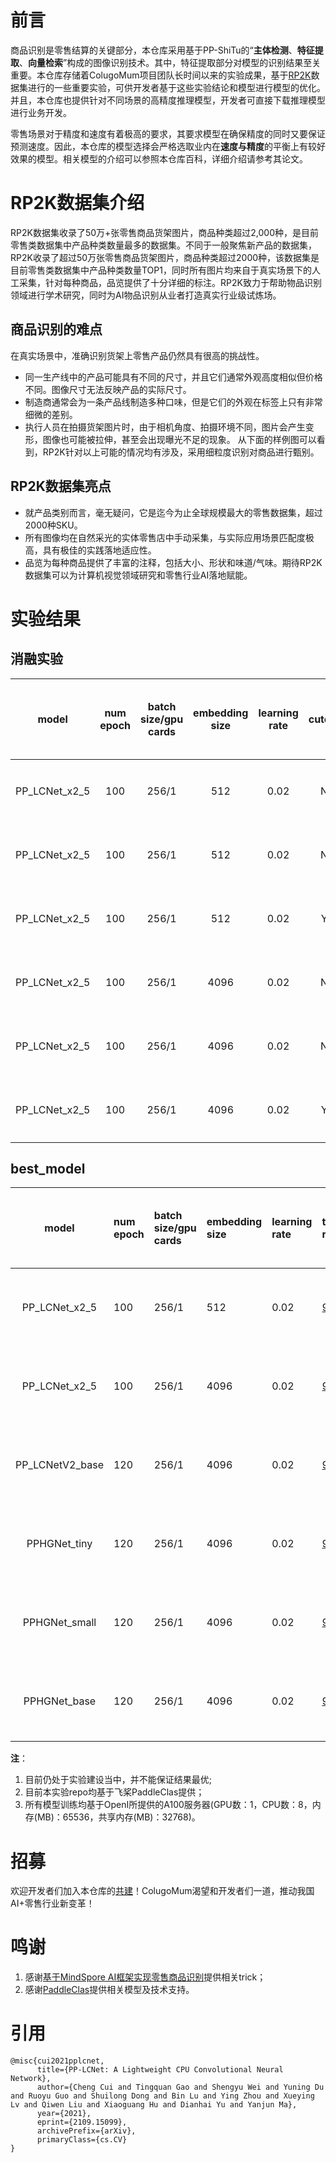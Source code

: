 # 前言
商品识别是零售结算的关键部分，本仓库采用基于PP-ShiTu的“**主体检测**、**特征提取**、**向量检索**”构成的图像识别技术。其中，特征提取部分对模型的识别结果至关重要。本仓库存储着ColugoMum项目团队长时间以来的实验成果，基于[RP2K](https://git.openi.org.cn/ColugoMum/Exprements-public/datasets)数据集进行的一些重要实验，可供开发者基于这些实验结论和模型进行模型的优化。并且，本仓库也提供针对不同场景的高精度推理模型，开发者可直接下载推理模型进行业务开发。

零售场景对于精度和速度有着极高的要求，其要求模型在确保精度的同时又要保证预测速度。因此，本仓库的模型选择会严格选取业内在**速度与精度**的平衡上有较好效果的模型。相关模型的介绍可以参照本仓库百科，详细介绍请参考其论文。

# RP2K数据集介绍
RP2K数据集收录了50万+张零售商品货架图片，商品种类超过2,000种，是目前零售类数据集中产品种类数量最多的数据集。不同于一般聚焦新产品的数据集，RP2K收录了超过50万张零售商品货架图片，商品种类超过2000种，该数据集是目前零售类数据集中产品种类数量TOP1，同时所有图片均来自于真实场景下的人工采集，针对每种商品，品览提供了十分详细的标注。RP2K致力于帮助物品识别领域进行学术研究，同时为AI物品识别从业者打造真实行业级试炼场。

## 商品识别的难点
在真实场景中，准确识别货架上零售产品仍然具有很高的挑战性。

- 同一生产线中的产品可能具有不同的尺寸，并且它们通常外观高度相似但价格不同。图像尺寸无法反映产品的实际尺寸。
- 制造商通常会为一条产品线制造多种口味，但是它们的外观在标签上只有非常细微的差别。
- 执行人员在拍摄货架图片时，由于相机角度、拍摄环境不同，图片会产生变形，图像也可能被拉伸，甚至会出现曝光不足的现象。 从下面的样例图可以看到，RP2K针对以上可能的情况均有涉及，采用细粒度识别对商品进行甄别。

## RP2K数据集亮点
- 就产品类别而言，毫无疑问，它是迄今为止全球规模最大的零售数据集，超过2000种SKU。
- 所有图像均在自然采光的实体零售店中手动采集，与实际应用场景匹配度极高，具有极佳的实践落地适应性。
- 品览为每种商品提供了丰富的注释，包括大小、形状和味道/气味。期待RP2K数据集可以为计算机视觉领域研究和零售行业AI落地赋能。

# 实验结果

## 消融实验
 |  model  | num epoch |  batch size/gpu cards |embedding size  | learning rate  |  cutout  |  RandomErasing  |  测试分辨率  |  top1 recall  | 配置文件 |
 | :----: | :----: | :----: | :----: | :----: | :----: | :----: | :----: | :----: | :----: |
  | PP_LCNet_x2_5 | 100 | 256/1 |  512  |  0.02 |  N  |  N  |  224  | [96.40%](./model/Pre-trained_Model/PPLCNET_x_2_5/PPLCNet_x_2_5-base-log.txt) | [配置文件]() |
   | PP_LCNet_x2_5 | 100 | 256/1 |  512  |  0.02 |  N  |  N  |  288  | [96.76%](./model/Pre-trained_Model/PPLCNET_x_2_5/288-log.txt) | [配置文件]() |
 | PP_LCNet_x2_5 | 100 | 256/1 |  512  |  0.02 |  Y  |  N  |  288  | [96.90%](./model/Pre-trained_Model/PPLCNET_x_2_5/PPLCNET_x_2_5-512-log.txt) | [配置文件](https://git.openi.org.cn/ColugoMum/Exprements-public/src/branch/main/PaddleClas/ppcls/configs/Exprements/PPLCNet_x_2_5/PPLCNet_x_2_5-512-0.02-256-cutout.yaml) |
 | PP_LCNet_x2_5 | 100 | 256/1 |  4096  |  0.02 |  N  |  N  |  288  | [96.79%]() | [配置文件](./PaddleClas/ppcls/configs/Exprements/PPLCNet_x_2_5/PPLCNet_x_2_5-4096-0.02-256.yaml) |
 | PP_LCNet_x2_5 | 100 | 256/1 |  4096  |  0.02 |  N  |  Y  |  288  | [96.87%](./model/Pre-trained_Model/PPLCNET_x_2_5/RandomErasing-log.txt) | [配置文件](./PaddleClas/ppcls/configs/Exprements/PPLCNet_x_2_5/PPLCNet_x_2_5-4096-0.02-256-RandomErasing.yaml) | 
 | PP_LCNet_x2_5 | 100 | 256/1 |  4096  |  0.02 |  Y  |  N  |  288  | [96.91%](./model/Pre-trained_Model/PPLCNET_x_2_5/PPLCNET_x_2_5-4096-log.txt) | [配置文件](./PaddleClas/ppcls/configs/Exprements/PPLCNet_x_2_5/PPLCNet_x_2_5-4096-0.02-256-cutout.yaml) |

## best_model
 |  model  | num epoch |  batch size/gpu cards |embedding size  |  learning rate  |  top1 recall  | 配置文件 | 预训练模型 | 推理模型 |
 | :----: | :---- | :---- | :---- | :---- | :---- | :---- | :---- | :---- |
  | PP_LCNet_x2_5 | 100 | 256/1 |  512  |  0.02 | [96.90%](./model/Pre-trained_Model/PPLCNET_x_2_5/PPLCNET_x_2_5-512-log.txt) | [配置文件](./model/Pre-trained_Model/PPLCNET_x_2_5/PPLCNET_x_2_5-512-log.txt) | [预训练模型](https://git.openi.org.cn/ColugoMum/Exprements-public.git/info/lfs/objects/eb83176fa119f9a82cabc142f1ff64b3a474649ea03da627f1b985afb3a43e8f/UFBMQ05FVF94XzJfNS01MTIucGRwYXJhbXM) | [推理模型](https://github.com/ColugoMum/Exprements/blob/main/model/Inference_Model/PPLCNET_x_2_5-512.tar.gz?raw=true) |
 | PP_LCNet_x2_5 | 100 | 256/1 |  4096  | 0.02 | [96.91%](./model/Pre-trained_Model/PPLCNET_x_2_5/PPLCNET_x_2_5-log.txt) | [配置文件](./PaddleClas/ppcls/configs/GeneralRecognition/PPLCNet_x2_5.yaml) | [预训练模型](https://git.openi.org.cn/ColugoMum/Exprements-public.git/info/lfs/objects/a321114d58933caa84479e259aff3a49105cde2e006b729f3404f93671cd4632/UFBMQ05FVF94XzJfNS5wZHBhcmFtcw) | [推理模型](https://git.openi.org.cn/ColugoMum/Exprements-public/src/branch/main/model/Inference_Model/PPLCNET_x_2_5-4096.tar.gz) |
 | PP_LCNetV2_base | 120 | 256/1 |  4096   | 0.02 | [96.85%](./model/Pre-trained_Model/PPLCNETV2_base/PPLCNETV2_base-log.txt) | [配置文件]() | [预训练模型](https://git.openi.org.cn/ColugoMum/Exprements-public.git/info/lfs/objects/fda75806c471bec38012eed4f2206b0eda409ff442edcd15001ae0193a5c3c2a/UFBMQ05FVFYyX2Jhc2UucGRwYXJhbXM) | 推理模型 |
 | PPHGNet_tiny | 120 | 256/1 |  4096   | 0.02 | [96.87%](./main/model/Pre-trained_Model/PPHGNET_tiny/PPHGNET_tiny-log.txt) | [配置文件]() | [预训练模型](https://git.openi.org.cn/ColugoMum/Exprements-public.git/info/lfs/objects/64bf9a3500a42e3dc5e08570b3d64d2f10cb5b2f09b28c65a04c7e044182241b/UFBIR05FVF90aW55LnBkcGFyYW1z) | 推理模型 |
 | PPHGNet_small | 120 | 256/1 |  4096   | 0.02 | [96.87%](./model/Pre-trained_Model/PPHGNET_small/PPHGNET_small-log.txt) | [配置文件]() | [预训练模型](https://git.openi.org.cn/ColugoMum/Exprements-public.git/info/lfs/objects/977839304d664a9820c68ac8be2552360b9a32412f94df87607038e0048cc659/UFBIR05FVF9zbWFsbC5wZHBhcmFtcw) | 推理模型 |
 | PPHGNet_base | 120 | 256/1 |  4096   | 0.02 | [96.88%]() | [配置文件]() | [预训练模型]() | 推理模型 |

**注**：
1. 目前仍处于实验建设当中，并不能保证结果最优;
2. 目前本实验repo均基于飞桨PaddleClas提供；
3. 所有模型训练均基于OpenI所提供的A100服务器(GPU数：1，CPU数：8，内存(MB)：65536，共享内存(MB)：32768)。

# 招募
欢迎开发者们加入本仓库的[共建](https://github.com/ColugoMum/Exprements/issues/1)！ColugoMum渴望和开发者们一道，推动我国AI+零售行业新变革！

# 鸣谢
1. 感谢[基于MindSpore AI框架实现零售商品识别](https://github.com/pprp/GoodsRecognition.MindSpore)提供相关trick；
2. 感谢[PaddleClas](https://github.com/PaddlePaddle/PaddleClas)提供相关模型及技术支持。

# 引用
```
@misc{cui2021pplcnet,
      title={PP-LCNet: A Lightweight CPU Convolutional Neural Network}, 
      author={Cheng Cui and Tingquan Gao and Shengyu Wei and Yuning Du and Ruoyu Guo and Shuilong Dong and Bin Lu and Ying Zhou and Xueying Lv and Qiwen Liu and Xiaoguang Hu and Dianhai Yu and Yanjun Ma},
      year={2021},
      eprint={2109.15099},
      archivePrefix={arXiv},
      primaryClass={cs.CV}
}
```

